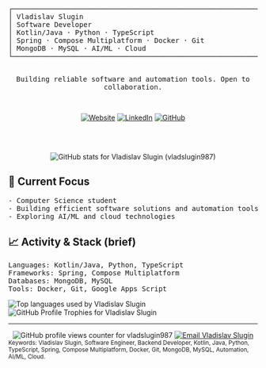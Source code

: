 <div align="center">

  <pre><samp>
┌────────────────────────────────────────────────────────────────┐
│ Vladislav Slugin                                               │
│ Software Developer                                             │
│ Kotlin/Java · Python · TypeScript                              │
│ Spring · Compose Multiplatform · Docker · Git                  │
│ MongoDB · MySQL · AI/ML · Cloud                                │
└────────────────────────────────────────────────────────────────┘
  </samp></pre>

  <samp>Building reliable software and automation tools. Open to collaboration.</samp>

  
  
  <br/>
  
  [![Website](https://img.shields.io/badge/Website-vsdev.top-blue?style=flat-square&logo=google-chrome)](https://vsdev.top)
  [![LinkedIn](https://img.shields.io/badge/LinkedIn-Connect-blue?style=flat-square&logo=linkedin)](https://linkedin.com/in/vladislav-slugin)
  [![GitHub](https://img.shields.io/badge/GitHub-Follow-black?style=flat-square&logo=github)](https://github.com/vladslugin987)

  <br/><br/>

  <img src="https://github-readme-stats.vercel.app/api?username=vladslugin987&show_icons=true&theme=tokyonight" alt="GitHub stats for Vladislav Slugin (vladslugin987)" />

</div>

## 🚀 Current Focus

<pre><samp>- Computer Science student
- Building efficient software solutions and automation tools
- Exploring AI/ML and cloud technologies
</samp></pre>

## 📈 Activity & Stack (brief)

<pre><samp>Languages: Kotlin/Java, Python, TypeScript
Frameworks: Spring, Compose Multiplatform
Databases: MongoDB, MySQL
Tools: Docker, Git, Google Apps Script
</samp></pre>

<img src="https://github-readme-stats.vercel.app/api/top-langs/?username=vladslugin987&layout=compact&theme=tokyonight" alt="Top languages used by Vladislav Slugin" />

<img src="https://github-profile-trophy.vercel.app/?username=vladslugin987&theme=tokyonight&column=8" alt="GitHub Profile Trophies for Vladislav Slugin" />

---

<div align="center">
  
  <img src="https://komarev.com/ghpvc/?username=vladslugin987&color=blue" alt="GitHub profile views counter for vladslugin987" />
  
  <a href="mailto:vslugin@vsdev.top">
    <img src="https://img.shields.io/badge/Email-Contact_Me-red?style=for-the-badge&logo=gmail" alt="Email Vladislav Slugin" />
  </a>
  
</div>

<sub>
Keywords: Vladislav Slugin, Software Engineer, Backend Developer, Kotlin, Java, Python,
TypeScript, Spring, Compose Multiplatform, Docker, Git, MongoDB, MySQL, Automation,
AI/ML, Cloud.
</sub>
